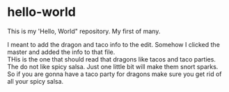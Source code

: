 # hello-world
This is my 'Hello, World" repository. My first of many.


I meant to add the dragon and taco info to the edit. Somehow I clicked the master and added the info to that file.  
THis is the one that should read that dragons like tacos and taco parties.  The do not like spicy salsa.  Just one little bit will make them snort sparks. So if you are gonna have a taco party for dragons make sure you get rid of all your spicy salsa.
